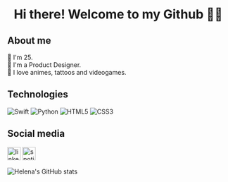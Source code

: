 <h1 align='center'> Hi there! Welcome to my Github 👋🏻 </h1>

## About me
🎂 I'm 25. <br>
🔮 I'm a Product Designer. <br>
👾 I love animes, tattoos and videogames. <br>


## Technologies
![Swift](https://img.shields.io/badge/Swift-FA7343?style=for-the-badge&logo=swift&logoColor=white)
![Python](https://img.shields.io/badge/Python-FFD43B?style=for-the-badge&logo=python&logoColor=blue)
![HTML5](https://img.shields.io/badge/HTML5-E34F26?style=for-the-badge&logo=html5&logoColor=white)
![CSS3](https://img.shields.io/badge/CSS3-1572B6?style=for-the-badge&logo=css3&logoColor=white)

## Social media
[<img src='https://img.shields.io/badge/LinkedIn-0077B5?style=for-the-badge&logo=linkedin&logoColor=white' alt='linkedin' height='30'>](https://www.linkedin.com/in/helenaoliveirac/)
[<img src='https://img.shields.io/badge/Spotify-1ED760?&style=for-the-badge&logo=spotify&logoColor=white' alt='spotify' height='30'>](https://open.spotify.com/user/1n0s9acnseof0jffxxxm6qj2q?si=2534d4b6943e4b2e)


![Helena's GitHub stats](https://github-readme-stats.vercel.app/api?username=btwhelena&show_icons=true&theme=buefy)
